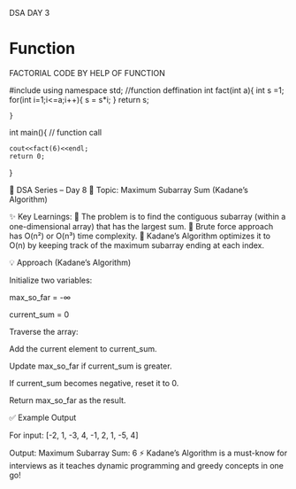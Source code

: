 DSA DAY 3


# Function
FACTORIAL CODE BY HELP OF FUNCTION


#include<iostream>
using namespace std;
//function deffination
int fact(int a){
    int s =1;
    for(int i=1;i<=a;i++){
        s = s*i;
    }
    return s;

    }
int main(){
    // function call
   

    cout<<fact(6)<<endl;
    return 0;
}




🚀 DSA Series – Day 8
📌 Topic: Maximum Subarray Sum (Kadane’s Algorithm)

✨ Key Learnings:
🔹 The problem is to find the contiguous subarray (within a one-dimensional array) that has the largest sum.
🔹 Brute force approach has O(n²) or O(n³) time complexity.
🔹 Kadane’s Algorithm optimizes it to O(n) by keeping track of the maximum subarray ending at each index.

💡 Approach (Kadane’s Algorithm)

Initialize two variables:

max_so_far = -∞

current_sum = 0

Traverse the array:

Add the current element to current_sum.

Update max_so_far if current_sum is greater.

If current_sum becomes negative, reset it to 0.

Return max_so_far as the result.

✅ Example Output

For input:
[-2, 1, -3, 4, -1, 2, 1, -5, 4]

Output:
Maximum Subarray Sum: 6
⚡ Kadane’s Algorithm is a must-know for interviews as it teaches dynamic programming and greedy concepts in one go!
